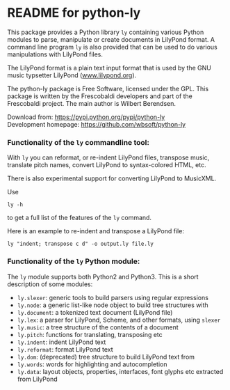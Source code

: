 README for python-ly
====================


This package provides a Python library `ly` containing various Python
modules to parse, manipulate or create documents in LilyPond format.
A command line program `ly` is also provided that can be used to do various
manipulations with LilyPond files.

The LilyPond format is a plain text input format that is used by the 
GNU music typsetter LilyPond (www.lilypond.org).

The python-ly package is Free Software, licensed under the GPL. This package 
is written by the Frescobaldi developers and part of the Frescobaldi project.
The main author is Wilbert Berendsen.

Download from: https://pypi.python.org/pypi/python-ly  
Development homepage: https://github.com/wbsoft/python-ly


### Functionality of the `ly` commandline tool:

With `ly` you can reformat, or re-indent LilyPond files, transpose music,
translate pitch names, convert LilyPond to syntax-colored HTML, etc.

There is also experimental support for converting LilyPond to MusicXML.

Use

    ly -h

to get a full list of the features of the `ly` command.

Here is an example to re-indent and transpose a LilyPond file:

    ly "indent; transpose c d" -o output.ly file.ly

### Functionality of the `ly` Python module:

The `ly` module supports both Python2 and Python3. This is a short description
of some modules:
  
  * `ly.slexer`: generic tools to build parsers using regular expressions
  * `ly.node`: a generic list-like node object to build tree structures with
  * `ly.document`: a tokenized text document (LilyPond file)
  * `ly.lex`: a parser for LilyPond, Scheme, and other formats, using `slexer`
  * `ly.music`: a tree structure of the contents of a document
  * `ly.pitch`: functions for translating, transposing etc
  * `ly.indent`: indent LilyPond text
  * `ly.reformat`: format LilyPond text
  * `ly.dom`: (deprecated) tree structure to build LilyPond text from
  * `ly.words`: words for highlighting and autocompletion
  * `ly.data`: layout objects, properties, interfaces, font glyphs etc extracted
    from LilyPond


